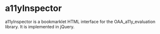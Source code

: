 # a11yInspector
a11yInspector is a bookmarklet HTML interface for the OAA_a11y_evaluation library. It is implemented in jQuery.
